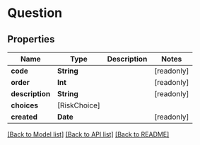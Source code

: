 # Question

## Properties
Name | Type | Description | Notes
------------ | ------------- | ------------- | -------------
**code** | **String** |  | [readonly] 
**order** | **Int** |  | [readonly] 
**description** | **String** |  | [readonly] 
**choices** | [RiskChoice] |  | 
**created** | **Date** |  | [readonly] 

[[Back to Model list]](../README.md#documentation-for-models) [[Back to API list]](../README.md#documentation-for-api-endpoints) [[Back to README]](../README.md)


